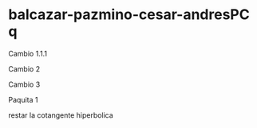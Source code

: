 # balcazar-pazmino-cesar-andresPC q


Cambio 1.1.1

Cambio 2

Cambio 3

Paquita 1

restar la cotangente hiperbolica
